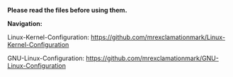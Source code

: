 **Please read the files before using them.**

**Navigation:**

Linux-Kernel-Configuration: https://github.com/mrexclamationmark/Linux-Kernel-Configuration
 
GNU-Linux-Configuration: https://github.com/mrexclamationmark/GNU-Linux-Configuration
